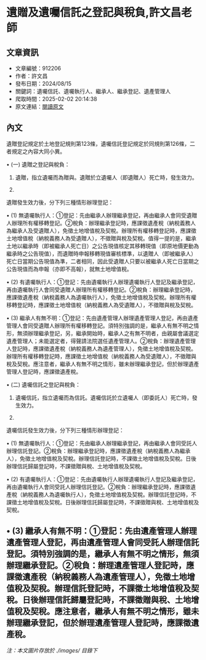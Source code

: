 # 遺贈及遺囑信託之登記與稅負,許文昌老師

## 文章資訊
- 文章編號：912206
- 作者：許文昌
- 發布日期：2024/08/15
- 關鍵詞：遺囑信託、遺囑執行人、繼承人、繼承登記、遺產管理人
- 爬取時間：2025-02-02 20:14:38
- 原文連結：[閱讀原文](https://real-estate.get.com.tw/Columns/detail.aspx?no=912206)

## 內文
遺贈登記規定於土地登記規則第123條，遺囑信託登記規定於同規則第126條，二者規定之內容大同小異。

• (一) 遺贈之登記與稅負：

1. 遺贈，指立遺囑而為贈與。遺贈於立遺囑人（即遺贈人）死亡時，發生效力。

2.

遺贈發生效力後，分下列三種情形辦理登記：

• (1) 無遺囑執行人：①登記：先由繼承人辦理繼承登記，再由繼承人會同受遺贈人辦理所有權移轉登記。②稅負：辦理繼承登記時，應課徵遺產稅（納稅義務人為繼承人及受遺贈人），免徵土地增值稅及契稅。辦理所有權移轉登記時，應課徵土地增值稅（納稅義務人為受遺贈人），不徵贈與稅及契稅。值得一提的是，繼承土地以繼承時（即被繼承人死亡日）之公告現值核定其移轉現值（即原地價更動為繼承時之公告現值），而遺贈時申報移轉現值審核標準，以遺贈人（即被繼承人）死亡日當期公告現值為準，二者相同，因此受遺贈人只要以被繼承人死亡日當期之公告現值而為申報（亦即不高報），就無土地增值稅。

• (2) 有遺囑執行人：①登記：先由遺囑執行人辦理遺囑執行人登記及繼承登記，再由遺囑執行人會同受遺贈人辦理所有權移轉登記。②稅負：辦理繼承登記時，應課徵遺產稅（納稅義務人為遺囑執行人），免徵土地增值稅及契稅。辦理所有權移轉登記時，應課徵土地增值稅（納稅義務人為受遺贈人），不徵贈與稅及契稅。

• (3) 繼承人有無不明：①登記：先由遺產管理人辦理遺產管理人登記，再由遺產管理人會同受遺贈人辦理所有權移轉登記。須特別強調的是，繼承人有無不明之情形，無須辦理繼承登記，另，繼承開始時，繼承人之有無不明者，由親屬會議選定遺產管理人；未能選定者，得聲請法院選任遺產管理人。②稅負：辦理遺產管理人登記時，應課徵遺產稅（納稅義務人為遺產管理人），免徵土地增值稅及契稅。辦理所有權移轉登記時，應課徵土地增值稅（納稅義務人為受遺贈人），不徵贈與稅及契稅。應注意者，繼承人有無不明之情形，雖未辦理繼承登記，但於辦理遺產管理人登記時，應課徵遺產稅。

• (二) 遺囑信託之登記與稅負：

1. 遺囑信託，指立遺囑而為信託。遺囑信託於立遺囑人（即委託人）死亡時，發生效力。

2.

遺囑信託發生效力後，分下列三種情形辦理登記：

• (1) 無遺囑執行人：①登記：先由繼承人辦理繼承登記，再由繼承人會同受託人辦理信託登記。②稅負：辦理繼承登記時，應課徵遺產稅（納稅義務人為繼承人），免徵土地增值稅及契稅。辦理信託登記時，不課徵土地增值稅及契稅。日後辦理信託歸屬登記時，不課徵贈與稅、土地增值稅及契稅。

• (2) 有遺囑執行人：①登記：先由遺囑執行人辦理遺囑執行人登記及繼承登記，再由遺囑執行人會同受託人辦理信託登記。②稅負：辦理繼承登記時，應課徵遺產稅（納稅義務人為遺囑執行人），免徵土地增值稅及契稅。辦理信託登記時，不課徵土地增值稅及契稅。日後辦理信託歸屬登記時，不課徵贈與稅、土地增值稅及契稅。

• (3) 繼承人有無不明：①登記：先由遺產管理人辦理遺產管理人登記，再由遺產管理人會同受託人辦理信託登記。須特別強調的是，繼承人有無不明之情形，無須辦理繼承登記。②稅負：辦理遺產管理人登記時，應課徵遺產稅（納稅義務人為遺產管理人），免徵土地增值稅及契稅。辦理信託登記時，不課徵土地增值稅及契稅。日後辦理信託歸屬登記時，不課徵贈與稅、土地增值稅及契稅。應注意者，繼承人有無不明之情形，雖未辦理繼承登記，但於辦理遺產管理人登記時，應課徵遺產稅。
---
*注：本文圖片存放於 ./images/ 目錄下*
